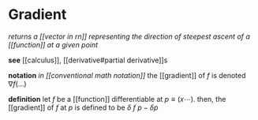 # Gradient

_returns a [[vector in rn]] representing the direction of steepest ascent of a [[function]] at a given point_

**see** [[calculus]], [[derivative#partial derivative]]s

**notation** _in [[conventional math notation]]_ the [[gradient]] of $f$ is denoted $\nabla f(\dots)$

**definition** let $f$ be a [[function]] differentiable at $p \equiv (x \cdots)$. then, the [[gradient]] of $f$ at $p$ is defined to be $\delta\ f\ p - \delta p$
